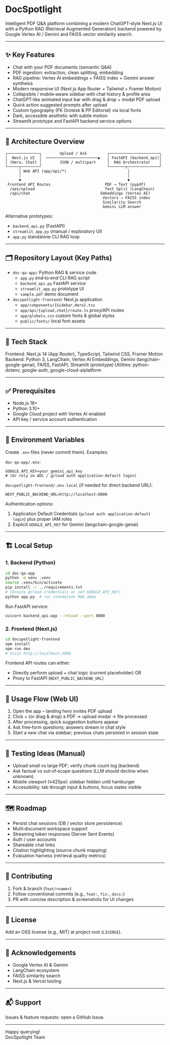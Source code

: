 # DocSpotlight

Intelligent PDF Q&A platform combining a modern ChatGPT‑style Next.js UI with a Python RAG (Retrieval Augmented Generation) backend powered by Google Vertex AI / Gemini and FAISS vector similarity search.

---
## ✨ Key Features
- Chat with your PDF documents (semantic Q&A)
- PDF ingestion: extraction, clean splitting, embedding
- RAG pipeline: Vertex AI embeddings + FAISS index + Gemini answer synthesis
- Modern responsive UI (Next.js App Router + Tailwind + Framer Motion)
- Collapsible / mobile‑aware sidebar with chat history & profile area
- ChatGPT‑like animated input bar with drag & drop + modal PDF upload
- Quick action suggested prompts after upload
- Custom typography (FK Grotesk & PP Editorial) via local fonts
- Dark, accessible aesthetic with subtle motion
- Streamlit prototype and FastAPI backend service options

---
## 🧱 Architecture Overview
```
┌──────────────┐        Upload / Ask         ┌──────────────────────┐
│  Next.js UI  │  ───────────────────────▶   │ FastAPI (backend_api)│
│ (Hero, Chat) │        JSON / multipart     │  RAG Orchestrator    │
└─────┬────────┘                             └───────┬──────────────┘
      │ Web API (app/api/*)                           │
      │                                               │
      ▼                                               ▼
 Frontend API Routes                        PDF → Text (pypdf)
  /api/upload                               Text Split (LangChain)
  /api/chat                               Embeddings (Vertex AI)
                                           Vectors → FAISS index
                                           Similarity Search
                                           Gemini LLM answer
```
Alternative prototypes:
- `backend_api.py` (FastAPI)
- `streamlit_app.py` (manual / exploratory UI)
- `app.py` standalone CLI RAG loop

---
## 🗂 Repository Layout (Key Paths)
- `doc-qa-app/` Python RAG & service code
  - `app.py` end‑to‑end CLI RAG script
  - `backend_api.py` FastAPI service
  - `streamlit_app.py` prototype UI
  - `sample.pdf` demo document
- `docspotlight-frontend/` Next.js application
  - `app/components/{Sidebar,Hero}.tsx`
  - `app/api/{upload,chat}/route.ts` proxy/API routes
  - `app/globals.css` custom fonts & global styles
  - `public/fonts/` local font assets

---
## 🔧 Tech Stack
Frontend: Next.js 14 (App Router), TypeScript, Tailwind CSS, Framer Motion
Backend: Python 3, LangChain, Vertex AI Embeddings, Gemini (langchain-google-genai), FAISS, FastAPI, Streamlit (prototype)
Utilities: python-dotenv, google-auth, google-cloud-aiplatform

---
## ✅ Prerequisites
- Node.js 18+
- Python 3.10+
- Google Cloud project with Vertex AI enabled
- API key / service account authentication

---
## 🔐 Environment Variables
Create `.env` files (never commit them). Examples:

`doc-qa-app/.env`:
```
GOOGLE_API_KEY=your_gemini_api_key
# (Or rely on ADC / gcloud auth application-default login)
```
`docspotlight-frontend/.env.local` (if needed for direct backend URL):
```
NEXT_PUBLIC_BACKEND_URL=http://localhost:8000
```
Authentication options:
1. Application Default Credentials (`gcloud auth application-default login`) plus proper IAM roles
2. Explicit `GOOGLE_API_KEY` for Gemini (langchain-google-genai)

---
## 🏗 Local Setup
### 1. Backend (Python)
```bash
cd doc-qa-app
python -m venv .venv
source .venv/bin/activate
pip install -r ../requirements.txt
# (Ensure gcloud credentials or set GOOGLE_API_KEY)
python app.py  # run standalone RAG demo
```
Run FastAPI service:
```bash
uvicorn backend_api:app --reload --port 8000
```
### 2. Frontend (Next.js)
```bash
cd docspotlight-frontend
npm install
npm run dev
# Visit http://localhost:3000
```
Frontend API routes can either:
- Directly perform upload + chat logic (current placeholder) OR
- Proxy to FastAPI (`NEXT_PUBLIC_BACKEND_URL`)

---
## 💬 Usage Flow (Web UI)
1. Open the app – landing hero invites PDF upload
2. Click + (or drag & drop) a PDF → upload modal → file processed
3. After processing, quick suggestion buttons appear
4. Ask free‑form questions; answers stream in chat style
5. Start a new chat via sidebar; previous chats persisted in session state

---
## 🧪 Testing Ideas (Manual)
- Upload small vs large PDF; verify chunk count log (backend)
- Ask factual vs out‑of‑scope questions (LLM should decline when unknown)
- Mobile viewport (≤425px): sidebar hidden until hamburger
- Accessibility: tab through input & buttons, focus states visible

---
## 🗺 Roadmap
- Persist chat sessions (DB / vector store persistence)
- Multi‑document workspace support
- Streaming token responses (Server Sent Events)
- Auth / user accounts
- Shareable chat links
- Citation highlighting (source chunk mapping)
- Evaluation harness (retrieval quality metrics)

---
## 🤝 Contributing
1. Fork & branch (`feat/<name>`)
2. Follow conventional commits (e.g., `feat:`, `fix:`, `docs:`)
3. PR with concise description & screenshots for UI changes

---
## 🧾 License
Add an OSS license (e.g., MIT) at project root (`LICENSE`).

---
## 🙏 Acknowledgements
- Google Vertex AI & Gemini
- LangChain ecosystem
- FAISS similarity search
- Next.js & Vercel tooling

---
## 📬 Support
Issues & feature requests: open a GitHub Issue.

---
Happy querying!  
DocSpotlight Team
